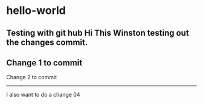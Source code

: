 # hello-world
Testing with git hub
Hi This Winston testing out the changes commit.
------
Change 1 to commit 
---

Change 2 to commit

-----

I also want to do a change 04
